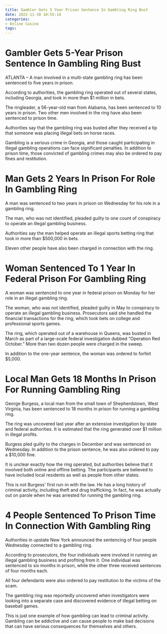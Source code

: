 ```yaml
---
title: Gambler Gets 5 Year Prison Sentence In Gambling Ring Bust
date: 2022-11-30 10:55:14
categories:
- Online Casino
tags:
---
```



#  Gambler Gets 5-Year Prison Sentence In Gambling Ring Bust

ATLANTA – A man involved in a multi-state gambling ring has been sentenced to five years in prison.

According to authorities, the gambling ring operated out of several states, including Georgia, and took in more than $1 million in bets.

The ringleader, a 56-year-old man from Alabama, has been sentenced to 10 years in prison. Two other men involved in the ring have also been sentenced to prison time.

Authorities say that the gambling ring was busted after they received a tip that someone was placing illegal bets on horse races.

Gambling is a serious crime in Georgia, and those caught participating in illegal gambling operations can face significant penalties. In addition to prison time, those convicted of gambling crimes may also be ordered to pay fines and restitution.

#  Man Gets 2 Years In Prison For Role In Gambling Ring

A man was sentenced to two years in prison on Wednesday for his role in a gambling ring.

The man, who was not identified, pleaded guilty to one count of conspiracy to operate an illegal gambling business.

Authorities say the man helped operate an illegal sports betting ring that took in more than $500,000 in bets.

Eleven other people have also been charged in connection with the ring.

#  Woman Sentenced To 1 Year In Federal Prison For Gambling Ring

A woman was sentenced to one year in federal prison on Monday for her role in an illegal gambling ring. <br>

The woman, who was not identified, pleaded guilty in May to conspiracy to operate an illegal gambling business. Prosecutors said she handled the financial transactions for the ring, which took bets on college and professional sports games. <br>

The ring, which operated out of a warehouse in Queens, was busted in March as part of a large-scale federal investigation dubbed “Operation Red October.” More than two dozen people were charged in the sweep. <br>

In addition to the one-year sentence, the woman was ordered to forfeit $5,000.

#  Local Man Gets 18 Months In Prison For Running Gambling Ring

George Burgess, a local man from the small town of Shepherdstown, West Virginia, has been sentenced to 18 months in prison for running a gambling ring.

The ring was uncovered last year after an extensive investigation by state and federal authorities. It is estimated that the ring generated over $1 million in illegal profits.

Burgess pled guilty to the charges in December and was sentenced on Wednesday. In addition to the prison sentence, he was also ordered to pay a $10,000 fine.

It is unclear exactly how the ring operated, but authorities believe that it involved both online and offline betting. The participants are believed to have included local residents as well as people from other states.

This is not Burgess' first run-in with the law. He has a long history of criminal activity, including theft and drug trafficking. In fact, he was actually out on parole when he was arrested for running the gambling ring.

#  4 People Sentenced To Prison Time In Connection With Gambling Ring

Authorities in upstate New York announced the sentencing of four people Wednesday connected to a gambling ring.

According to prosecutors, the four individuals were involved in running an illegal gambling business and profiting from it. One individual was sentenced to six months in prison, while the other three received sentences of four months each.

All four defendants were also ordered to pay restitution to the victims of the scam.

The gambling ring was reportedly uncovered when investigators were looking into a separate case and discovered evidence of illegal betting on baseball games.

This is just one example of how gambling can lead to criminal activity. Gambling can be addictive and can cause people to make bad decisions that can have serious consequences for themselves and others.